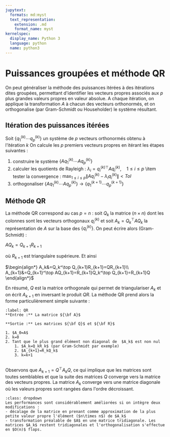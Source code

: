 ```yaml
---
jupytext:
  formats: md:myst
  text_representation:
    extension: .md
    format_name: myst
kernelspec:
  display_name: Python 3
  language: python
  name: python3
---
```

# Puissances groupées et méthode QR

On peut généraliser la méthode des puissances itérées à des itérations dites groupées, permettant d'identifier les vecteurs propres associés aux $p$ plus grandes valeurs propres
en valeur absolue. A chaque itération, on applique la transformation $A$ à chacun des vecteurs orthonormés, et on orthogonalise (par Gram-Schmidt ou Householder) le système résultant.

## Itération des puissances itérées

Soit $\{q_1^{(k)}\cdots q_p^{(k)}\}$ un système de $p$ vecteurs orthonormés obtenu à l'itération $k$ On calcule les $p$ premiers vecteurs propres en itérant les étapes suivantes : 

1. construire le système $\{Aq_1^{(k)}\cdots Aq_p^{(k)}\}$
2. calculer les quotients de Rayleigh : $\lambda_i={q^{(k)}_i}^\top Aq_i^{(k)},\quad 1\leq i\leq p$
    \item tester la convergence : $\displaystyle\max_{1\leq i\leq p} \|Aq_i^{(k)}-\lambda_i q_i^{(k)} \|<Tol$
3. orthogonaliser $\{Aq_1^{(k)}\cdots Aq_p^{(k)}\} \rightarrow \{q_1^{(k+1)}\cdots q_p^{(k+1)}\}$



## Méthode QR


La méthode QR correspond au cas $p=n$ : soit $Q_k$ la matrice ($n\times n$) dont les colonnes sont les vecteurs orthogonaux $q_i^{(k)}$ et soit $A_k=Q_k^\top AQ_k$ la représentation de $A$ sur la base des $\{q_i^{(k)}\}$. On peut écrire alors (Gram-Schmidt) : 

$AQ_k=Q_{k+1}R_{k+1}$ 

où $R_{k+1}$ est triangulaire supérieure. Et ainsi 

$\begin{align*}
A_k&=Q_k^\top Q_{k+1}R_{k+1}=QR_{k+1}\\
A_{k+1}&=Q_{k+1}^\top AQ_{k+1}=R_{k+1}Q_k^\top Q_{k+1}=R_{k+1}Q
\end{align*}$

En résumé, $Q$ est la matrice orthogonale qui permet de triangulariser $A_k$ et on écrit $A_{k+1}$ en inversant le produit $QR$. La méthode QR prend alors la forme particulièrement simple suivante :

```{prf:algorithm} Algorithme QR
:label: QR
**Entrée :** La matrice ${\bf A}$

**Sortie :** Les matrices ${\bf Q}$ et ${\bf R}$

1. $A_0=A$
2. k=0
2. Tant que le plus grand élément non diagonal de  $A_k$ est non nul
    1. $A_k=Q_kR_k$ (par Gram-Schmidt par exemple)
    2. $A_{k+1}=R_kQ_k$
    3. k=k+1
    
```

Observons que $A_{k+1}=Q^\top A_kQ$, ce qui implique que les matrices sont toutes semblables et que la suite des matrices  $Q$ converge vers la matrice des vecteurs propres. La matrice $A_k$ converge vers une matrice diagonale où les valeurs propres sont rangées dans l'ordre décroissant. 



```{prf:remark}
:class: dropdown
Les performances sont considérablement améliorées si on intègre deux modifications :
- décalage de la matrice en prenant comme approximation de la plus petite valeur propre l'élément ($n\times n$) de $A_k$
- transformation préalable de $A$ en une matrice tridiagonale. Les matrices $A_k$ restent tridiagonales et l'orthogonalisation s'effectue en $O(n)$ flops.
```
